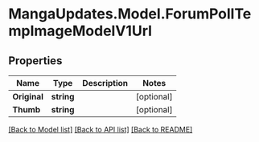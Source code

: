 # MangaUpdates.Model.ForumPollTempImageModelV1Url

## Properties

Name | Type | Description | Notes
------------ | ------------- | ------------- | -------------
**Original** | **string** |  | [optional] 
**Thumb** | **string** |  | [optional] 

[[Back to Model list]](../README.md#documentation-for-models) [[Back to API list]](../README.md#documentation-for-api-endpoints) [[Back to README]](../README.md)

